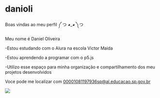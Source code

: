 # danioli
Boas vindas ao meu perfil ༼ つ ◕_◕ ༽つ

Meu nome é Daniel Oliveira

-Estou estudando com o Alura na escola Victor Maida

-Estou aprendendo a programar com o p5.js

-Utilizo esse espaço para minha organização e compartilhamento dos meu projetos desenvolvidos

Voce pode me localizar com
      00001081197936sp@al.educacao.sp.gov.br

![](link)
